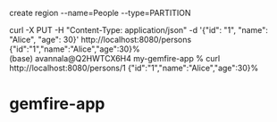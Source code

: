 
create region --name=People --type=PARTITION

curl -X PUT -H "Content-Type: application/json" -d '{"id": "1", "name": "Alice", "age": 30}' http://localhost:8080/persons
{"id":"1","name":"Alice","age":30}%                                                                                                       
(base) avannala@Q2HWTCX6H4 my-gemfire-app % curl http://localhost:8080/persons/1
{"id":"1","name":"Alice","age":30}%             

# gemfire-app
